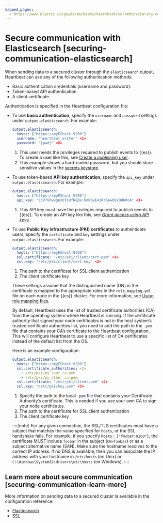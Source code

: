 ```yaml
---
mapped_pages:
  - https://www.elastic.co/guide/en/beats/heartbeat/current/securing-communication-elasticsearch.html
---
```


# Secure communication with Elasticsearch [securing-communication-elasticsearch]

When sending data to a secured cluster through the `elasticsearch` output, Heartbeat can use any of the following authentication methods:

* Basic authentication credentials (username and password).
* Token-based API authentication.
* A client certificate.

Authentication is specified in the Heartbeat configuration file:

* To use **basic authentication**, specify the `username` and `password` settings under `output.elasticsearch`. For example:

    ```yaml
    output.elasticsearch:
      hosts: ["https://myEShost:9200"]
      username: "heartbeat_writer" <1>
      password: "{pwd}" <2>
    ```

    1. This user needs the privileges required to publish events to {{es}}. To create a user like this, see [Create a *publishing* user](/reference/heartbeat/privileges-to-publish-events.md).
    2. This example shows a hard-coded password, but you should store sensitive values in the [secrets keystore](/reference/heartbeat/keystore.md).

* To use token-based **API key authentication**, specify the `api_key` under `output.elasticsearch`. For example:

    ```yaml
    output.elasticsearch:
      hosts: ["https://myEShost:9200"]
      api_key: "ZCV7VnwBgnX0T19fN8Qe:KnR6yE41RrSowb0kQ0HWoA" <1>
    ```

    1. This API key must have the privileges required to publish events to {{es}}. To create an API key like this, see [*Grant access using API keys*](/reference/heartbeat/beats-api-keys.md).


* To use **Public Key Infrastructure (PKI) certificates** to authenticate users, specify the `certificate` and `key` settings under `output.elasticsearch`. For example:

    ```yaml
    output.elasticsearch:
      hosts: ["https://myEShost:9200"]
      ssl.certificate: "/etc/pki/client/cert.pem" <1>
      ssl.key: "/etc/pki/client/cert.key" <2>
    ```

    1. The path to the certificate for SSL client authentication
    2. The client certificate key


    These settings assume that the distinguished name (DN) in the certificate is mapped to the appropriate roles in the `role_mapping.yml` file on each node in the {{es}} cluster. For more information, see [Using role mapping files](docs-content://deploy-manage/users-roles/cluster-or-deployment-auth/mapping-users-groups-to-roles.md#mapping-roles-file).

    By default, Heartbeat uses the list of trusted certificate authorities (CA) from the operating system where Heartbeat is running. If the certificate authority that signed your node certificates is not in the host system’s trusted certificate authorities list, you need to add the path to the `.pem` file that contains your CA’s certificate to the Heartbeat configuration. This will configure Heartbeat to use a specific list of CA certificates instead of the default list from the OS.

    Here is an example configuration:

    ```yaml
    output.elasticsearch:
      hosts: ["https://myEShost:9200"]
      ssl.certificate_authorities: <1>
        - /etc/pki/my_root_ca.pem
        - /etc/pki/my_other_ca.pem
      ssl.certificate: "/etc/pki/client.pem" <2>
      ssl.key: "/etc/pki/key.pem" <3>
    ```

    1. Specify the path to the local `.pem` file that contains your Certificate Authority’s certificate. This is needed if you use your own CA to sign your node certificates.
    2. The path to the certificate for SSL client authentication
    3. The client certificate key


    ::::{note}
    For any given connection, the SSL/TLS certificates must have a subject that matches the value specified for `hosts`, or the SSL handshake fails. For example, if you specify `hosts: ["foobar:9200"]`, the certificate MUST include `foobar` in the subject (`CN=foobar`) or as a subject alternative name (SAN). Make sure the hostname resolves to the correct IP address. If no DNS is available, then you can associate the IP address with your hostname in `/etc/hosts` (on Unix) or `C:\Windows\System32\drivers\etc\hosts` (on Windows).
    ::::




## Learn more about secure communication [securing-communication-learn-more]

More information on sending data to a secured cluster is available in the configuration reference:

* [Elasticsearch](/reference/heartbeat/elasticsearch-output.md)
* [SSL](/reference/heartbeat/configuration-ssl.md)

